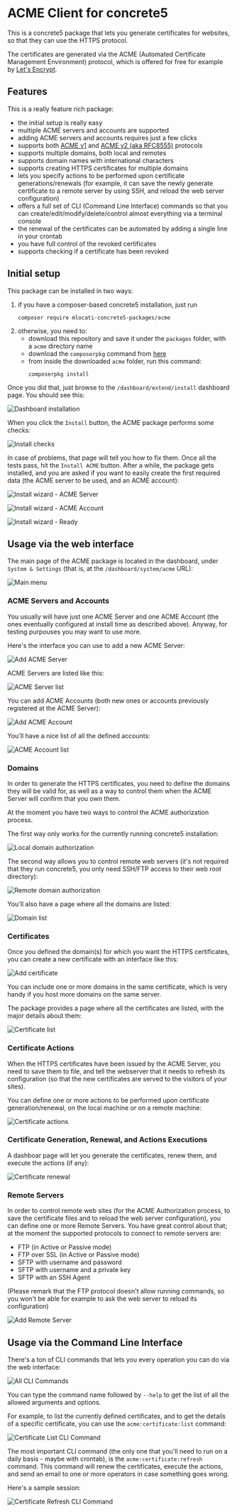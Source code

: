 # ACME Client for concrete5

This is a concrete5 package that lets you generate certificates for websites, so that they can use the HTTPS protocol.

The certificates are generated via the ACME (Automated Certificate Management Environment) protocol, which is offered for free for example by [Let's Encrypt](https://letsencrypt.org/).


## Features

This is a really feature rich package:

- the initial setup is really easy
- multiple ACME servers and accounts are supported
- adding ACME servers and accounts requires just a few clicks
- supports both [ACME v1](https://tools.ietf.org/html/draft-ietf-acme-acme-01) and [ACME v2 (aka RFC8555)](https://tools.ietf.org/html/rfc8555) protocols
- supports multiple domains, both local and remotes
- supports domain names with international characters
- supports creating HTTPS certificates for multiple domains
- lets you specify actions to be performed upon certificate generations/renewals (for example, it can save the newly generate certificate to a remote server by using SSH, and reload the web server configuration)
- offers a full set of CLI (Command Line Interface) commands so that you can create/edit/modify/delete/control almost everything via a terminal console
- the renewal of the certificates can be automated by adding a single line in your crontab
- you have full control of the revoked certificates
- supports checking if a certificate has been revoked


## Initial setup

This package can be installed in two ways:

1. if you have a composer-based concrete5 installation, just run
   ```
   composer require mlocati-concrete5-packages/acme
   ```
2. otherwise, you need to:
    - download this repository and save it under the `packages` folder, with a `acme` directory name
    - download the `composerpkg` command from [here](https://github.com/concrete5/cli)
    - from inside the downloaded `acme` folder, run this command:
         ```
         composerpkg install
         ```

Once you did that, just browse to the `/dashboard/extend/install` dashboard page.
You should see this:

![Dashboard installation](https://raw.githubusercontent.com/mlocati/concrete5_acme/assets/images/dashboard/install-dashboard.png)

When you click the `Install` button, the ACME package performs some checks:

![Install checks](https://raw.githubusercontent.com/mlocati/concrete5_acme/assets/images/dashboard/install-checks.png)

In case of problems, that page will tell you how to fix them.
Once all the tests pass, hit the `Install ACME` button.
After a while, the package gets installed, and you are asked if you want to easily create the first required data (the ACME server to be used, and an ACME account):

![Install wizard - ACME Server](https://raw.githubusercontent.com/mlocati/concrete5_acme/assets/images/dashboard/install-wizard-server.png)

![Install wizard - ACME Account](https://raw.githubusercontent.com/mlocati/concrete5_acme/assets/images/dashboard/install-wizard-account.png)

![Install wizard - Ready](https://raw.githubusercontent.com/mlocati/concrete5_acme/assets/images/dashboard/install-wizard-done.png)


## Usage via the web interface

The main page of the ACME package is located in the dashboard, under `System & Settings` (that is, at the `/dashboard/system/acme` URL):


![Main menu](https://raw.githubusercontent.com/mlocati/concrete5_acme/assets/images/dashboard/main-menu.png)


### ACME Servers and Accounts

You usually will have just one ACME Server and one ACME Account (the ones eventually configured at install time as described above).
Anyway, for testing purpouses you may want to use more.

Here's the interface you can use to add a new ACME Server:

![Add ACME Server](https://raw.githubusercontent.com/mlocati/concrete5_acme/assets/images/dashboard/server-add.png)

ACME Servers are listed like this:

![ACME Server list](https://raw.githubusercontent.com/mlocati/concrete5_acme/assets/images/dashboard/server-list.png)

You can add ACME Accounts (both new ones or accounts previously registered at the ACME Server):

![Add ACME Account](https://raw.githubusercontent.com/mlocati/concrete5_acme/assets/images/dashboard/accunt-add.png)

You'll have a nice list of all the defined accounts:

![ACME Account list](https://raw.githubusercontent.com/mlocati/concrete5_acme/assets/images/dashboard/account-list.png)


### Domains

In order to generate the HTTPS certificates, you need to define the domains they will be valid for, as well as a way to control them when the ACME Server will confirm that you own them.

At the moment you have two ways to control the ACME authorization process.

The first way only works for the currently running concrete5 installation:

![Local domain authorization](https://raw.githubusercontent.com/mlocati/concrete5_acme/assets/images/dashboard/domain-add-http-intercept.png)

The second way allows you to control remote web servers (it's not required that they run concrete5, you only need SSH/FTP access to their web root directory):

![Remote domain authorization](https://raw.githubusercontent.com/mlocati/concrete5_acme/assets/images/dashboard/domain-add-http-remote.png)

You'll also have a page where all the domains are listed:

![Domain list](https://raw.githubusercontent.com/mlocati/concrete5_acme/assets/images/dashboard/domain-list.png)


### Certificates

Once you defined the domain(s) for which you want the HTTPS certificates, you can create a new certificate with an interface like this:

![Add certificate](https://raw.githubusercontent.com/mlocati/concrete5_acme/assets/images/dashboard/certificate-add.png)

You can include one or more domains in the same certificate, which is very handy if you host more domains on the same server.

The package provides a page where all the certificates are listed, with the major details about them:

![Certificate list](https://raw.githubusercontent.com/mlocati/concrete5_acme/assets/images/dashboard/certificate-list.png)


### Certificate Actions

When the HTTPS certificates have been issued by the ACME Server, you need to save them to file, and tell the webserver that it needs to refresh its configuration (so that the new certificates are served to the visitors of your sites).

You can define one or more actions to be performed upon certificate generation/renewal, on the local machine or on a remote machine:

![Certificate actions](https://raw.githubusercontent.com/mlocati/concrete5_acme/assets/images/dashboard/certificate-actions.png)


### Certificate Generation, Renewal, and Actions Executions

A dashboar page will let you generate the certificates, renew them, and execute the actions (if any):

![Certificate renewal](https://raw.githubusercontent.com/mlocati/concrete5_acme/assets/images/dashboard/certificate-renewal.png)


### Remote Servers

In order to control remote web sites (for the ACME Authorization process, to save the certificate files and to reload the web server configuration), you can define one or more Remote Servers.
You have great control about that; at the moment the supported protocols to connect to remote servers are:
- FTP (in Active or Passive mode)
- FTP over SSL (in Active or Passive mode)
- SFTP with username and password
- SFTP with username and a private key
- SFTP with an SSH Agent

(Please remark that the FTP protocol doesn't allow running commands, so you won't be able for example to ask the web server to reload its configuration)

![Add Remote Server](https://raw.githubusercontent.com/mlocati/concrete5_acme/assets/images/dashboard/remote-server-add.png)


## Usage via the Command Line Interface

There's a ton of CLI commands that lets you every operation you can do via the web interface:

![All CLI Commands](https://raw.githubusercontent.com/mlocati/concrete5_acme/assets/images/cli/all.png)

You can type the command name followed by `--help` to get the list of all the allowed arguments and options.

For example, to list the currently defined certificates, and to get the details of a specific certificate, you can use the `acme:certificate:list` command:

![Certificate List CLI Command](https://raw.githubusercontent.com/mlocati/concrete5_acme/assets/images/cli/certificate-list-and-details.png)

The most important CLI command (the only one that you'll need to run on a daily basis - maybe with crontab), is the `acme:certificate:refresh` command.
This command will renew the certificates, execute the actions, and send an email to one or more operators in case something goes wrong.

Here's a sample session:

![Certificate Refresh CLI Command](https://raw.githubusercontent.com/mlocati/concrete5_acme/assets/images/cli/certificate-refresh.png)
